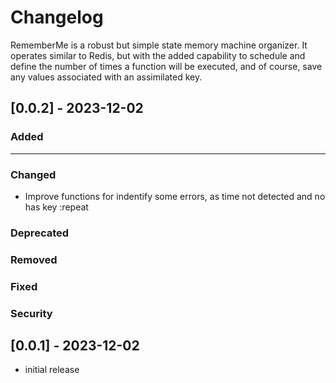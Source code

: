 # Changelog

RememberMe is a robust but simple state memory machine organizer. It operates similar to Redis, but with the added capability to schedule and define the number of times a function will be executed, and of course, save any values associated with an assimilated key.

## [0.0.2] - 2023-12-02

### Added

----

### Changed

 - Improve functions for indentify some errors, as time not detected and no has key :repeat

### Deprecated

### Removed

### Fixed

### Security

## [0.0.1] - 2023-12-02

- initial release